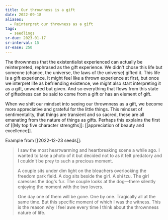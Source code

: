```yaml
---
title: Our thrownness is a gift
date: 2022-09-18
aliases:
  - Reinterpret our throwness as a gift
tags:
  - seedlings
sr-due: 2023-01-17
sr-interval: 15
sr-ease: 250
---
```

The thrownness that the existentialist experienced can actually be reinterpreted, rephrased as the gift experience. We didn't chose this life but someone (chance, the universe, the laws of the universe) gifted it. This life is a gift experience. It might feel like a thrown experience at first, but once we interpret life as befriending existence, we might also start interpreting it as a gift, unwanted but given. And so everything that flows from this state of giftedness can be said to come from a gift or has an element of gift.

When we shift our mindset into seeing our thrownness as a gift, we become more appreciative and grateful for the little things. This mindset of sentimentality, that things are transient and so sacred, these are all emanating from the nature of things as gifts. Perhaps this explains the first of [[My top five character strengths]]: [[appreciation of beauty and excellence]].

Example from [[2022-12-23 seeds]]:

>I saw the most heartwarming and heartbreaking scene a while ago. I wanted to take a photo of it but decided not to as it felt predatory and I couldn't be prey to such a precious moment.
>
>A couple sits under dim light on the bleachers overlooking the freedom park field. A dog sits beside the girl. A shi tzu. The girl caresses the dog's fur. The couple looks at the dog—there silently enjoying the moment with the two lovers.
>
>One day one of them will be gone. One by one. Tragically all at the same time. But this specific moment of which I was the witness. This is the reason why I feel awe every time I think about the thrownness nature of life.